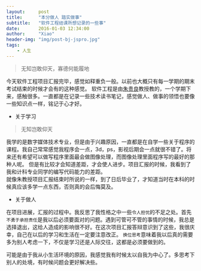 ```yaml
---
layout:     post
title:      "本分做人 踏实做事"
subtitle:   "软件工程结课所想记录的一些事"
date:       2016-01-03 12:34:00
author:     "Xiao"
header-img: "img/post-bj-jspro.jpg"
tags:
    - 人生
---
```


>无知岂敢仰天，寡德何能履地

今天软件工程项目汇报完毕，感觉如释重负一般。以前也大概只有每一学期的期末考试结束的时候才会有的这种感觉。
软件工程是由[朱贵良](https://www.baidu.com/s?wd=%E6%9C%B1%E8%B4%B5%E8%89%AF)教授教的，一个学期下来，感触很多。一直都是在记录一些技术读书笔记，感觉做人、做事的领悟也要像一些知识点一样，铭记于心才好。

- 关于学习


>无知岂敢仰天

我学的是数字媒体技术专业，但是由于兴趣原因，一直都是在自学一些关于程序的课程。我自己常常感觉我程序会一点，3d，ps，影视后期会一点就很不错了。将来还有希望可以做写程序里面最会做图像处理，而图像处理里面程序写的最好的那种人呢。
但是有比较才会知道差距，才会使人进步。项目汇报的时候，我看到了我和计科专业同学的编写代码能力的差距。<br/>
就像朱教授项目汇报结束时所说的一样，到了日后毕业了，才知道当时在本科的时候真应该多学一点东西，否则真的会后悔莫及。

- 关于做人

在项目进展，汇报的过程中。我反思了我性格之中一些`令人担忧`的不足之处。首先`不勇于承担责任`是我以后必须要面对的问题。遇到可管可不管的事情的时候，我总是选择退出，这给人造成的影响很不好。在这次项目汇报答辩意识到了这些，我很庆幸，自己在以后的学习和生活在一定要注意改正。
`换位思考`意味着我以后真的需要多为别人考虑一下，不仅是学习还是人际交往，这都是必须要做到的。<br/>

可能是由于我从小生活环境的原因，我感觉我有时候太以自我为中心了。多思考下别人的处境，有时候问题会更好解决些。

